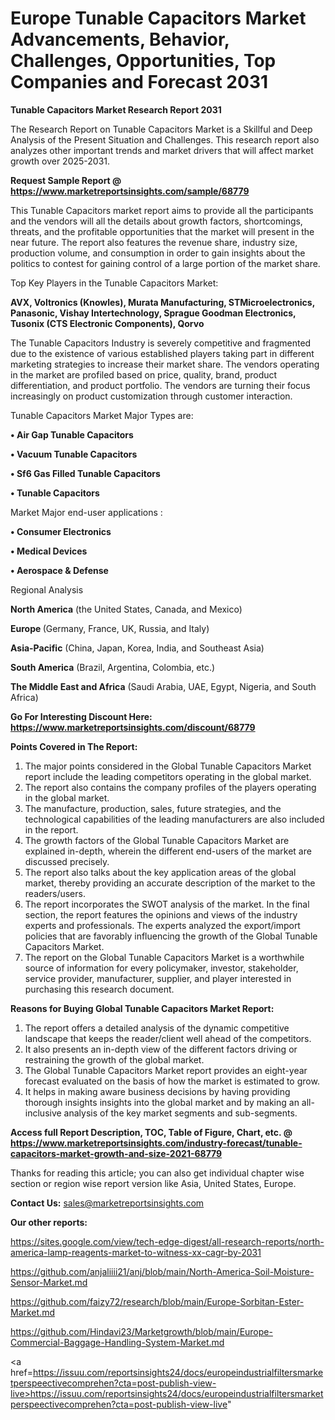 # Europe Tunable Capacitors Market Advancements, Behavior, Challenges, Opportunities, Top Companies and Forecast 2031

<strong>Tunable Capacitors Market Research Report 2031</strong>

The Research Report on Tunable Capacitors Market is a Skillful and Deep Analysis of the Present Situation and Challenges. This research report also analyzes other important trends and market drivers that will affect market growth over 2025-2031.

<strong>Request Sample Report @ <a href=https://www.marketreportsinsights.com/sample/68779>https://www.marketreportsinsights.com/sample/68779</a></strong>

This Tunable Capacitors market report aims to provide all the participants and the vendors will all the details about growth factors, shortcomings, threats, and the profitable opportunities that the market will present in the near future. The report also features the revenue share, industry size, production volume, and consumption in order to gain insights about the politics to contest for gaining control of a large portion of the market share.

Top Key Players in the Tunable Capacitors Market:

<strong>AVX, Voltronics (Knowles), Murata Manufacturing, STMicroelectronics, Panasonic, Vishay Intertechnology, Sprague Goodman Electronics, Tusonix (CTS Electronic Components), Qorvo</strong>

The Tunable Capacitors Industry is severely competitive and fragmented due to the existence of various established players taking part in different marketing strategies to increase their market share. The vendors operating in the market are profiled based on price, quality, brand, product differentiation, and product portfolio. The vendors are turning their focus increasingly on product customization through customer interaction.

Tunable Capacitors Market Major Types are:

<strong>• Air Gap Tunable Capacitors

• Vacuum Tunable Capacitors

• Sf6 Gas Filled Tunable Capacitors

• Tunable Capacitors</strong>

Market Major end-user applications :

<strong>• Consumer Electronics

• Medical Devices

• Aerospace & Defense</strong>

Regional Analysis

</u><strong><b>North America</b></strong> (the United States, Canada, and Mexico)

<strong><b>Europe </b></strong>(Germany, France, UK, Russia, and Italy)

<strong><b>Asia-Pacific</b></strong> (China, Japan, Korea, India, and Southeast Asia)

<strong><b>South America</b></strong> (Brazil, Argentina, Colombia, etc.)

<strong><b>The Middle East and Africa</b></strong> (Saudi Arabia, UAE, Egypt, Nigeria, and South Africa)

<strong>Go For Interesting Discount Here: <a href=https://www.marketreportsinsights.com/discount/68779>https://www.marketreportsinsights.com/discount/68779</a></strong>

<strong>Points Covered in The Report:</strong>
<ol>
  <li>The major points considered in the Global Tunable Capacitors Market report include the leading competitors operating in the global market.</li>
  <li>The report also contains the company profiles of the players operating in the global market.</li>
  <li>The manufacture, production, sales, future strategies, and the technological capabilities of the leading manufacturers are also included in the report.</li>
  <li>The growth factors of the Global Tunable Capacitors Market are explained in-depth, wherein the different end-users of the market are discussed precisely.</li>
  <li>The report also talks about the key application areas of the global market, thereby providing an accurate description of the market to the readers/users.</li>
  <li>The report incorporates the SWOT analysis of the market. In the final section, the report features the opinions and views of the industry experts and professionals. The experts analyzed the export/import policies that are favorably influencing the growth of the Global Tunable Capacitors Market.</li>
  <li>The report on the Global Tunable Capacitors Market is a worthwhile source of information for every policymaker, investor, stakeholder, service provider, manufacturer, supplier, and player interested in purchasing this research document.</li>
</ol>
<strong>Reasons for Buying Global Tunable Capacitors Market Report:</strong>

<ol>
  <li>The report offers a detailed analysis of the dynamic competitive landscape that keeps the reader/client well ahead of the competitors.</li>
  <li>It also presents an in-depth view of the different factors driving or restraining the growth of the global market.</li>
  <li>The Global Tunable Capacitors Market report provides an eight-year forecast evaluated on the basis of how the market is estimated to grow.</li>
  <li>It helps in making aware business decisions by having providing thorough insights insights into the global market and by making an all-inclusive analysis of the key market segments and sub-segments.</li>
</ol>
<strong>Access full Report Description, TOC, Table of Figure, Chart, etc. @ <a href=https://www.marketreportsinsights.com/industry-forecast/tunable-capacitors-market-growth-and-size-2021-68779>https://www.marketreportsinsights.com/industry-forecast/tunable-capacitors-market-growth-and-size-2021-68779</a></strong>


Thanks for reading this article; you can also get individual chapter wise section or region wise report version like Asia, United States, Europe.

<strong>Contact Us:</strong>
sales@marketreportsinsights.com

<strong>Our other reports:</strong>

<a href=https://sites.google.com/view/tech-edge-digest/all-research-reports/north-america-lamp-reagents-market-to-witness-xx-cagr-by-2031>https://sites.google.com/view/tech-edge-digest/all-research-reports/north-america-lamp-reagents-market-to-witness-xx-cagr-by-2031</a>

<a href=https://github.com/anjaliiii21/anj/blob/main/North-America-Soil-Moisture-Sensor-Market.md>https://github.com/anjaliiii21/anj/blob/main/North-America-Soil-Moisture-Sensor-Market.md</a>

<a href=https://github.com/faizy72/research/blob/main/Europe-Sorbitan-Ester-Market.md>https://github.com/faizy72/research/blob/main/Europe-Sorbitan-Ester-Market.md</a>

<a href=https://github.com/Hindavi23/Marketgrowth/blob/main/Europe-Commercial-Baggage-Handling-System-Market.md>https://github.com/Hindavi23/Marketgrowth/blob/main/Europe-Commercial-Baggage-Handling-System-Market.md</a>

<a href=https://issuu.com/reportsinsights24/docs/europeindustrialfiltersmarketperspeectivecomprehen?cta=post-publish-view-live>https://issuu.com/reportsinsights24/docs/europeindustrialfiltersmarketperspeectivecomprehen?cta=post-publish-view-live</a>"
